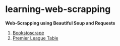 # learning-web-scrapping

**Web-Scrapping using Beautiful Soup and Requests**

1. [Bookstoscrape](/script/Books%20Scrape.ipynb)
2. [Premier League Table](/script/Premier%20League%20Table.ipynb)